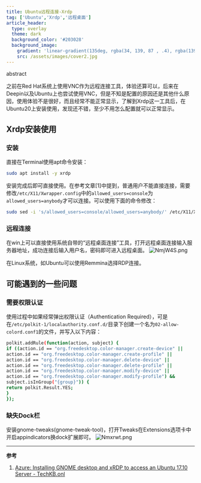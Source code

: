 ```yaml
---
title: Ubuntu远程连接-Xrdp
tag: ['Ubuntu','Xrdp','远程桌面']
article_header:
  type: overlay
  theme: dark
  background_color: '#203028'
  background_image:
    gradient: 'linear-gradient(135deg, rgba(34, 139, 87 , .4), rgba(139, 34, 139, .4))'
    src: /assets/images/cover2.jpg
---
```


abstract

<!--more-->

之前在Red Hat系统上使用VNC作为远程连接工具，体验还算可以，后来在Deepin以及Ubuntu上也尝试使用VNC，但是不知是配置的原因还是其他什么原因，使用体验不是很好，而且经常不能正常显示，了解到Xrdp这一工具后，在Ubuntu20上安装使用，发现还不错，至少不用怎么配置就可以正常显示。

## Xrdp安装使用

###  安装
直接在Terminal使用apt命令安装：
```bash
sudo apt install -y xrdp
```
安装完成后即可直接使用。在参考文章[1]中提到，普通用户不能直接连接，需要修改`/etc/X11/Xwrapper.config`中的`allowed_users=console`为`allowed_users=anybody`才可以连接。可以使用下面的命令修改：
```bash
sudo sed -i 's/allowed_users=console/allowed_users=anybody/' /etc/X11/Xwrapper.config
```
### 远程连接
在win上可以直接使用系统自带的“远程桌面连接”工具，打开远程桌面连接输入服务器地址，成功连接后输入用户名，密码即可进入远程桌面。
![NmjW4S.png](https://s1.ax1x.com/2020/06/18/NmjW4S.png)

在Linux系统，如Ubuntu可以使用Remmina选择RDP连接。

## 可能遇到的一些问题

### 需要权限认证 
使用过程中如果经常弹出权限认证（Authentication Required），可是在`/etc/polkit-1/localauthority.conf.d/`目录下创建一个名为`02-allow-colord.conf1`的文件，并写入以下内容：
```bash
polkit.addRule(function(action, subject) {
if ((action.id == "org.freedesktop.color-manager.create-device" ||
action.id == "org.freedesktop.color-manager.create-profile" ||
action.id == "org.freedesktop.color-manager.delete-device" ||
action.id == "org.freedesktop.color-manager.delete-profile" ||
action.id == "org.freedesktop.color-manager.modify-device" ||
action.id == "org.freedesktop.color-manager.modify-profile") &&
subject.isInGroup("{group}")) {
return polkit.Result.YES;
}
});
```

### 缺失Dock栏
安装gnome-tweaks(gnome-tweak-tool)，打开Tweaks在Extensions选项卡中开启appindicators换dock扩展即可。
![Nmxrwt.png](https://s1.ax1x.com/2020/06/18/Nmxrwt.png)

---

**参考**
1. [Azure: Installing GNOME desktop and xRDP to access an Ubuntu 17.10 Server - TechKB.onl]( https://www.techkb.onl/azure-installing-gnome-desktop-and-xrdp-to-access-an-ubuntu-1710-server/)
